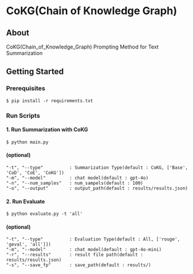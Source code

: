 # CoKG(Chain of Knowledge Graph)


## About

CoKG(Chain_of_Knowledge_Graph) Prompting Method for Text Summarization

## Getting Started


### Prerequisites
```shell
$ pip install -r requirements.txt
```

### Run Scripts


#### 1. **Run Summarization with CoKG**
```shell
$ python main.py
```

#### (optional)
```shell
"-t", "--type"          : Summarization Type(default : CoKG, ['Base', 'CoD', 'CoE', 'CoKG'])
"-m", "--model"         : chat model(default : gpt-4o)
"-n", "--num_samples"   : num_sampels(default : 100)
"-o", "--output"        : output_path(default : results/results.json)
```

#### 2. **Run Evaluate**
```shell
$ python evaluate.py -t 'all'
```

#### (optional)
```shell
"-t", "--type"          : Evaluation Type(default : All, ['rouge', 'geval', 'all']])
"-m", "--model"         : chat model(default : gpt-4o-mini)
"-r", "--results"       : result file path(default : results/results.json)
"-s", "--save_fp"       : save_path(default : results/)
```


